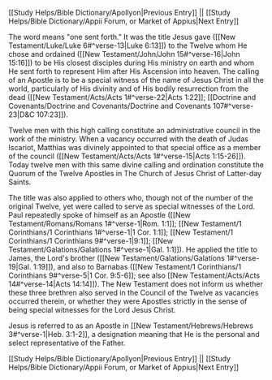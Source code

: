 [[Study Helps/Bible Dictionary/Apollyon|Previous Entry]]  ||  [[Study Helps/Bible Dictionary/Appii Forum, or Market of Appius|Next Entry]]

 The word means "one sent forth." It was the title Jesus gave ([[New Testament/Luke/Luke 6#^verse-13|Luke 6:13]]) to the Twelve whom He chose and ordained ([[New Testament/John/John 15#^verse-16|John 15:16]]) to be His closest disciples during His ministry on earth and whom He sent forth to represent Him after His Ascension into heaven. The calling of an Apostle is to be a special witness of the name of Jesus Christ in all the world, particularly of His divinity and of His bodily resurrection from the dead ([[New Testament/Acts/Acts 1#^verse-22|Acts 1:22]]; [[Doctrine and Covenants/Doctrine and Covenants/Doctrine and Covenants 107#^verse-23|D&C 107:23]]).

 Twelve men with this high calling constitute an administrative council in the work of the ministry. When a vacancy occurred with the death of Judas Iscariot, Matthias was divinely appointed to that special office as a member of the council ([[New Testament/Acts/Acts 1#^verse-15|Acts 1:15-26]]). Today twelve men with this same divine calling and ordination constitute the Quorum of the Twelve Apostles in The Church of Jesus Christ of Latter-day Saints.

 The title was also applied to others who, though not of the number of the original Twelve, yet were called to serve as special witnesses of the Lord. Paul repeatedly spoke of himself as an Apostle ([[New Testament/Romans/Romans 1#^verse-1|Rom. 1:1]]; [[New Testament/1 Corinthians/1 Corinthians 1#^verse-1|1 Cor. 1:1]]; [[New Testament/1 Corinthians/1 Corinthians 9#^verse-1|9:1]]; [[New Testament/Galations/Galations 1#^verse-1|Gal. 1:1]]). He applied the title to James, the Lord's brother ([[New Testament/Galations/Galations 1#^verse-19|Gal. 1:19]]), and also to Barnabas ([[New Testament/1 Corinthians/1 Corinthians 9#^verse-5|1 Cor. 9:5-6]]; see also [[New Testament/Acts/Acts 14#^verse-14|Acts 14:14]]). The New Testament does not inform us whether these three brethren also served in the Council of the Twelve as vacancies occurred therein, or whether they were Apostles strictly in the sense of being special witnesses for the Lord Jesus Christ.

 Jesus is referred to as an Apostle in [[New Testament/Hebrews/Hebrews 3#^verse-1|Heb. 3:1-2]], a designation meaning that He is the personal and select representative of the Father.

[[Study Helps/Bible Dictionary/Apollyon|Previous Entry]]  ||  [[Study Helps/Bible Dictionary/Appii Forum, or Market of Appius|Next Entry]]